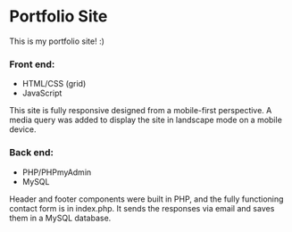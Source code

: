 # Portfolio Site
This is my portfolio site! :)

### Front end:
- HTML/CSS (grid)
- JavaScript

This site is fully responsive designed from a mobile-first perspective. A media query was added to display the site in landscape mode on a mobile device.

### Back end:
- PHP/PHPmyAdmin
- MySQL

Header and footer components were built in PHP, and the fully functioning contact form is in index.php. It sends the responses via email and saves them in a MySQL database.
